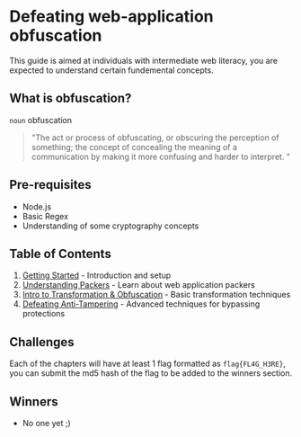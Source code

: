 # Defeating web-application obfuscation
This guide is aimed at individuals with intermediate web literacy, you are expected to understand certain fundemental concepts.

## What is obfuscation?
`noun` obfuscation 
> "The act or process of obfuscating, or obscuring the perception of something; the concept of concealing the meaning of a communication by making it more confusing and harder to interpret. "

## Pre-requisites 
- Node.js
- Basic Regex
- Understanding of some cryptography concepts

## Table of Contents

1. [Getting Started](https://ciarands.github.io/web-reversing/chapters/0_getting_started) - Introduction and setup
2. [Understanding Packers](https://ciarands.github.io/web-reversing/chapters/1_understanding_packers) - Learn about web application packers
3. [Intro to Transformation & Obfuscation](https://ciarands.github.io/web-reversing/chapters/2_intro_to_transformation_obfuscation) - Basic transformation techniques
4. [Defeating Anti-Tampering](https://ciarands.github.io/web-reversing/chapters/3_defeating_anti_tampering) - Advanced techniques for bypassing protections

## Challenges
Each of the chapters will have at least 1 flag formatted as `flag{FL4G_H3RE}`, you can submit the md5 hash of the flag to be added to the winners section.

## Winners
- No one yet ;)